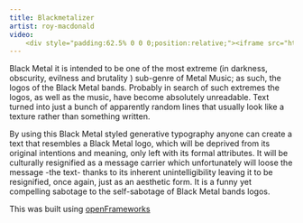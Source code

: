```yaml
---
title: Blackmetalizer
artist: roy-macdonald
video:
    <div style="padding:62.5% 0 0 0;position:relative;"><iframe src="https://player.vimeo.com/video/200434234" style="position:absolute;top:0;left:0;width:100%;height:100%;" frameborder="0" allow="autoplay; fullscreen" allowfullscreen></iframe></div><script src="https://player.vimeo.com/api/player.js"></script>
---
```

Black Metal it is intended to be one of the most extreme (in darkness, obscurity, evilness and brutality ) sub-genre of Metal Music; as such, the logos of the Black Metal bands.
Probably in search of such extremes the logos, as well as the music, have become absolutely unreadable. Text turned into just a bunch of apparently random lines that usually look like a texture rather than something written.

By using this Black Metal styled generative typography anyone can create a text that resembles a Black Metal logo, which will be deprived from its original intentions and meaning, only left with its formal attributes. It will be culturally resignified as a message carrier which unfortunately will loose the message -the text- thanks to its inherent unintelligibility leaving it to be resignified, once again, just as an aesthetic form. It is a funny yet compelling sabotage to the self-sabotage of Black Metal bands logos.


This was built using [openFrameworks](http://openframeworks.cc/)
